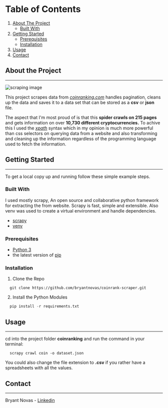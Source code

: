 # Table of Contents
1. [About The Project](#project)
    - [Built With](#built)
2. [Getting Started](#getting-started)
    - [Prerequisites](#prerequisites)
    - [Installation](#installation)
3. [Usage](#usage)
4. [Contact](#contact)

## About the Project <a name=project></a>
-------------------------------
![scraping image](https://miro.medium.com/max/486/1*lWPJJxqnFBA54PB6vyHlRg.gif)

This project scrapes data from *[coinranking.com](https://coinranking.com)* handles pagination, cleans up the data and saves it to a data set that can be stored as a **csv** or **json** file.

The aspect that I'm most proud of is that this **spider crawls on 215 pages** and gets information on over **10,730 different cryptocurrencies.** To achive this I used the *[xpath](https://www.w3schools.com/xml/xpath_intro.asp)* syntax which in my opinion is much more powerful than css selectors on querying data from a website and also transforming and cleaning up the information regardless of the programming language used to fetch the information.

## Getting Started <a name=getting-started></a>
-------------------------------------
To get a local copy up and running follow these simple example steps.

### Built With <a name=built></a>
I used mostly scrapy, An open source and collaborative python framework for extracting the from website. Scrapy is fast, simple and extensible. Also venv  was used to create a virtual environment and handle dependencies.
 
 - [scrapy](https://scrapy.org/)
 - [venv](https://docs.python.org/3/library/venv.html)

 ### Prerequisites <a name=prerequisites></a>
 - [Python 3](https://www.python.org/downloads/)
 - the latest version of [pip](https://pip.pypa.io/en/stable/installing/)

 ### Installation <a name=installation></a>
  1. Clone the Repo
  ``` 
    git clone https://github.com/bryantnovas/coinrank-scraper.git
  ```
  2. Install the Python Modules
  ```python
    pip install -r requirements.txt
  ```
## Usage <a name=usage></a>
-----------------
  cd into the project folder **coinranking** and run the command in your terminal: 
  ```
    scrapy crawl coin -o dataset.json
  ``` 
  You could also change the file extension to **.csv** if you rather have a spreadsheets with all the values.

## Contact <a name=contact></a>
---------------------
Bryant Novas - [Linkedin](https://www.linkedin.com/in/bryantnovas/)
